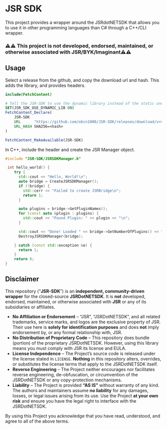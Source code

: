 ﻿# JSR SDK
This project provides a wrapper around the JSRdotNETSDK that allows you to use it in other programming languages than C# through a C++/CLI wrapper.

### ⚠️⚠️ This project is **not** developed, endorsed, maintained, or otherwise associated with **JSR/BYK/Imaginant**⚠️⚠️


## Usage
Select a release from the github, and copy the download url and hash. This adds the library, and provides headers.
```CMake
include(FetchContent)

# Tell the JSR-SDK to use the dynamic library instead of the static one.
SET(JSR_SDK_USE_DYNAMIC_LIB ON)
FetchContent_Declare(
    JSR-SDK
    URL      "https://github.com/obin1000/JSR-SDK/releases/download/v<version>/JSR-SDK-v<version>.zip"
    URL_HASH SHA256=<hash>
)

FetchContent_MakeAvailable(JSR-SDK)
```
In C++, include the header and create the JSR Manager object.
``` cpp
#include "JSR-SDK/JSRSDKManager.h"

 int hello_world() {
    try {
      std::cout << "Hello, World!\n";
      auto bridge = CreateJSRSDKManager();
      if (!bridge) {
        std::cerr << "Failed to create JSRBridge\n";
        return 1;
      }

      auto plugins = bridge->GetPluginNames();
      for (const auto &plugin : plugins) {
        std::cout << "Found Plugin: " << plugin << "\n";
      }

      std::cout << "Done! Loaded " << bridge->GetNumberOfPlugins() << " plugins\n";
      DestroyJSRSDKManager(bridge);

    } catch (const std::exception &e) {
      return 1;
    }
    return 0;
}
```


## Disclaimer

This repository (“**JSR-SDK**”) is an **independent, community-driven wrapper** for the closed-source **JSRDotNETSDK**. It is **not** developed, endorsed, maintained, or otherwise associated with **JSR** or any of its subsidiaries or affiliates.

* **No Affiliation or Endorsement** – “JSR”, “JSRDotNETSDK”, and all related trademarks, service marks, and logos are the exclusive property of JSR. Their use here is **solely for identification purposes** and does **not** imply endorsement by, or any formal relationship with, JSR.  
* **No Distribution of Proprietary Code** – This repository does bundle (portion) of the proprietary JSRDotNETSDK. However, using this library means you must comply with JSR its license and EULA.  
* **License Independence** – The Project’s source code is released under the license stated in `LICENSE`. **Nothing** in this repository alters, overrides, or substitutes the license terms that apply to the JSRDotNETSDK itself.  
* **Reverse Engineering** – The Project neither encourages nor facilitates reverse engineering, de-obfuscation, or circumvention of the JSRDotNETSDK or any copy-protection mechanisms.  
* **Liability** – The Project is provided **“AS IS”** without warranty of any kind. The authors and maintainers assume **no liability** for any damages, losses, or legal issues arising from its use. Use the Project **at your own risk** and ensure you have the legal right to interface with the JSRDotNETSDK.

By using this Project you acknowledge that you have read, understood, and agree to all of the above terms.
